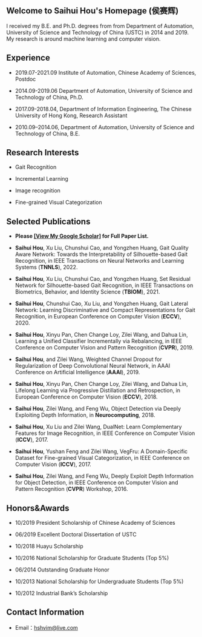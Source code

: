 ## Welcome to Saihui Hou's Homepage (侯赛辉)

I received my B.E. and Ph.D. degrees from from Department of Automation, University of Science and Technology of China (USTC) in 2014 and 2019. My research is around machine learning and computer vision.

## Experience

- 2019.07-2021.09 Institute of Automation, Chinese Academy of Sciences, Postdoc

- 2014.09-2019.06 Department of Automation, University of Science and Technology of China, Ph.D.

- 2017.09-2018.04, Department of Information Engineering, The Chinese University of Hong Kong, Research Assistant

- 2010.09–2014.06, Department of Automation, University of Science and Technology of China, B.E.

## Research Interests

- Gait Recognition

- Incremental Learning

- Image recognition

- Fine-grained Visual Categorization

## Selected Publications
- **Please [[View My Google Scholar]](https://scholar.google.com/citations?user=6gnHaLcAAAAJ&hl=zh-CN) for Full Paper List.**

- **Saihui Hou**, Xu Liu, Chunshui Cao, and Yongzhen Huang, Gait Quality Aware Network: Towards the Interpretability of Silhouette-based Gait Recognition, in IEEE Transactions on Neural Networks and Learning Systems (**TNNLS**), 2022.

- **Saihui Hou**, Xu Liu, Chunshui Cao, and Yongzhen Huang, Set Residual Network for Silhouette-based Gait Recognition, in IEEE Transactions on Biometrics, Behavior, and Identity Science (**TBIOM**), 2021.

- **Saihui Hou**, Chunshui Cao, Xu Liu, and Yongzhen Huang, Gait Lateral Network: Learning Discriminative and Compact Representations for Gait Recognition, in European Conference on Computer Vision (**ECCV**), 2020.

- **Saihui Hou**, Xinyu Pan, Chen Change Loy, Zilei Wang, and Dahua Lin, Learning a Unified Classifier Incrementally via Rebalancing, in IEEE Conference on Computer Vision and Pattern Recognition (**CVPR**), 2019.

- **Saihui Hou**, and Zilei Wang, Weighted Channel Dropout for Regularization of Deep Convolutional Neural Network,  in AAAI Conference on Artificial Intelligence (**AAAI**), 2019.

- **Saihui Hou**, Xinyu Pan, Chen Change Loy, Zilei Wang, and Dahua Lin, Lifelong Learning via Progressive Distillation and Retrospection, in European Conference on Computer Vision (**ECCV**), 2018.

- **Saihui Hou**, Zilei Wang, and Feng Wu, Object Detection via Deeply Exploiting Depth Information, in **Neurocomputing**, 2018.

- **Saihui Hou**, Xu Liu and Zilei Wang, DualNet: Learn Complementary Features for Image Recognition, in IEEE Conference on Computer Vision (**ICCV**), 2017.

- **Saihui Hou**, Yushan Feng and Zilei Wang, VegFru: A Domain-Specific Dataset for Fine-grained Visual Categorization, in IEEE Conference on Computer Vision (**ICCV**), 2017.

- **Saihui Hou**, Zilei Wang, and Feng Wu, Deeply Exploit Depth Information for Object Detection, in IEEE Conference on Computer Vision and Pattern Recognition (**CVPR**) Workshop, 2016.

## Honors&Awards

- 10/2019  President Scholarship of Chinese Academy of Sciences

- 06/2019  Excellent Doctoral Dissertation of USTC

- 10/2018  Huayu Scholarship

- 10/2016  National Scholarship for Graduate Students (Top 5%)

- 06/2014  Outstanding Graduate Honor

- 10/2013  National Scholarship for Undergraduate Students (Top 5%)

- 10/2012  Industrial Bank’s Scholarship


## Contact Information

- Email：hshvim@live.com
